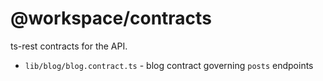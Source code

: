 # @workspace/contracts

ts-rest contracts for the API.

- `lib/blog/blog.contract.ts` - blog contract governing `posts` endpoints

